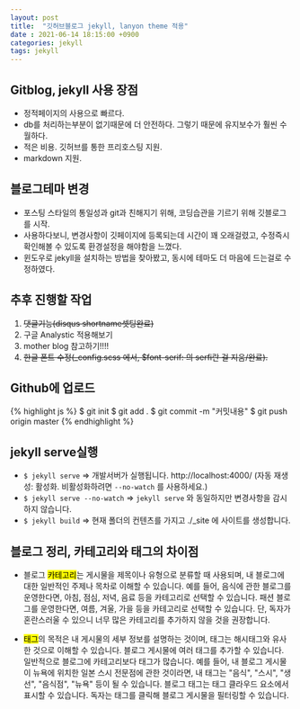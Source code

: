 ```yaml
---
layout: post
title:  "깃허브블로그 jekyll, lanyon theme 적용"
date : 2021-06-14 18:15:00 +0900
categories: jekyll
tags: jekyll
---
```


## Gitblog, jekyll 사용 장점
- 정적페이지의 사용으로 빠르다.
- db를 처리하는부분이 없기때문에 더 안전하다. 그렇기 때문에 유지보수가 훨씬 수월하다.
- 적은 비용. 깃허브를 통한 프리호스팅 지원.
- markdown 지원.

## 블로그테마 변경
- 포스팅 스타일의 통일성과 git과 친해지기 위해, 코딩습관을 기르기 위해 깃블로그를 시작.
- 사용하다보니, 변경사항이 깃페이지에 등록되는데 시간이 꽤 오래걸렸고, 수정즉시 확인해볼 수 있도록 환경설정을 해야함을 느꼈다.
- 윈도우로 jekyll을 설치하는 방법을 찾아봤고, 동시에 테마도 더 마음에 드는걸로 수정하였다.

##  추후 진행할 작업
1. <del>댓글기능(disqus shortname셋팅완료)</del>
2. 구글 Analystic 적용해보기
3. mother blog 참고하기!!!!
4. <del>한글 폰트 수정(_config.scss 에서, $font-serif: 의  serfi란 걸 지움/완료).</del>

## Github에 업로드
{% highlight js %}
    $ git init
    $ git add .
    $ git commit -m "커밋내용"
    $ git push origin master
{% endhighlight %}

## jekyll serve실행
- `$ jekyll serve` => 개발서버가 실행됩니다. http://localhost:4000/ (자동 재생성: 활성화. 비활성화하려면 `--no-watch` 를 사용하세요.)
- `$ jekyll serve --no-watch` => `jekyll serve` 와 동일하지만 변경사항을 감시하지 않습니다.
- `$ jekyll build` => 현재 폴더의 컨텐츠를 가지고 ./_site 에 사이트를 생성합니다.


##  블로그 정리, 카테고리와 태그의 차이점
- 블로그 <mark>카테고리</mark>는 게시물을 제목이나 유형으로 분류할 때 사용되며, 내 블로그에 대한 일반적인 주제나 목차로 이해할 수 있습니다. 예를 들어, 음식에 관한 블로그를 운영한다면, 아침, 점심, 저녁, 음료 등을 카테고리로 선택할 수 있습니다. 패션 블로그를 운영한다면, 여름, 겨울, 가을 등을 카테고리로 선택할 수 있습니다. 단, 독자가 혼란스러울 수 있으니 너무 많은 카테고리를 추가하지 않을 것을 권장합니다.

- <mark>태그</mark>의 목적은 내 게시물의 세부 정보를 설명하는 것이며, 태그는 해시태그와 유사한 것으로 이해할 수 있습니다. 블로그 게시물에 여러 태그를 추가할 수 있습니다. 일반적으로 블로그에 카테고리보다 태그가 많습니다.
예를 들어, 내 블로그 게시물이 뉴욕에 위치한 일본 스시 전문점에 관한 것이라면, 내 태그는 "음식", "스시", "생선", "음식점", "뉴욕" 등이 될 수 있습니다.
블로그 태그는 태그 클라우드 요소에서 표시할 수 있습니다. 독자는 태그를 클릭해 블로그 게시물을 필터링할 수 있습니다.
